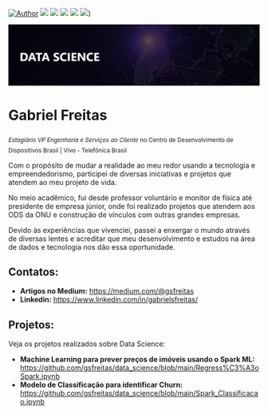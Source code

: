 [![Author](https://img.shields.io/badge/author-Gabriel_Freitas-purple.svg)](https://www.linkedin.com/in/gabrielsfreitas/) [![](https://img.shields.io/badge/python-3.7+-blue.svg)](https://www.python.org/downloads/) [![](https://img.shields.io/badge/Microsoft-Power_BI-yellow.svg)](https://powerbi.microsoft.com/pt-br/downloads/) [![](https://img.shields.io/badge/Oracle-SQL-orange.svg)](https://www.mysql.com/downloads/) [![](https://img.shields.io/badge/Apache-Spark-green.svg)]([https://powerbi.microsoft.com/pt-br/downloads/](https://spark.apache.org/)) [![](https://img.shields.io/badge/Mongo-DB-pink.svg)](https://www.mongodb.com/))

<p align="center">
  <img src="banner.png" >
</p>

# Gabriel Freitas
<sub>*Estagiário VP Engenharia e Serviços ao Cliente* no Centro de Desenvolvimento de Dispositivos Brasil | Vivo - Telefônica Brasil</sub>

Com o propósito de mudar a realidade ao meu redor usando a tecnologia e empreendedorismo, participei de diversas iniciativas e projetos que atendem ao meu projeto de vida.

No meio acadêmico, fui desde professor voluntário e monitor de física até presidente de empresa júnior, onde foi realizado projetos que atendem aos ODS da ONU e construção de vínculos com outras grandes empresas.

Devido às experiências que vivenciei, passei a enxergar o mundo através de diversas lentes e acreditar que meu desenvolvimento e estudos na área de dados e tecnologia nos dão essa oportunidade.

## Contatos:
* **Artigos no Medium:** https://medium.com/@gsfreitas
* **Linkedin:** https://www.linkedin.com/in/gabrielsfreitas/

## Projetos:
Veja os projetos realizados sobre Data Science:

* **Machine Learning para prever preços de imóveis usando o Spark ML:** https://github.com/gsfreitas/data_science/blob/main/Regress%C3%A3oSpark.ipynb
* **Modelo de Classificação para identificar Churn:** https://github.com/gsfreitas/data_science/blob/main/Spark_Classificacao.ipynb

